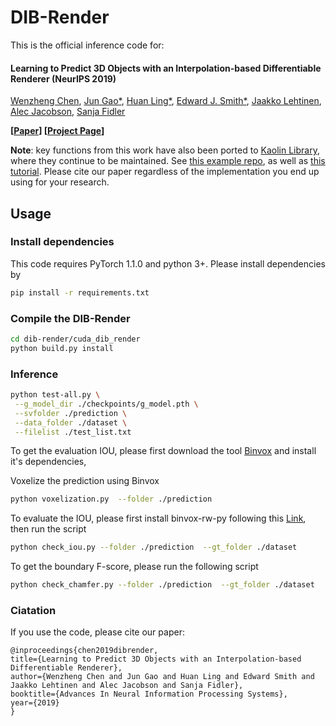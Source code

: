 # DIB-Render
This is the official inference code for:

#### Learning to Predict 3D Objects with an Interpolation-based Differentiable Renderer (NeurIPS 2019)

[Wenzheng Chen](http://www.cs.toronto.edu/~wenzheng/), [Jun Gao\*](http://www.cs.toronto.edu/~jungao/), [Huan Ling\*](http://www.cs.toronto.edu/~linghuan/), [Edward J. Smith\*](), [Jaakko Lehtinen](https://users.aalto.fi/~lehtinj7/), [Alec Jacobson](https://www.cs.toronto.edu/~jacobson/), [Sanja Fidler](http://www.cs.toronto.edu/~fidler/)


**[[Paper](https://arxiv.org/abs/1908.01210)]  [[Project Page](https://nv-tlabs.github.io/DIB-R/)]**


**Note**: key functions from this work have also been ported to [Kaolin Library](https://github.com/NVIDIAGameWorks/kaolin), where they continue to be maintained. See [this example repo](https://github.com/nv-tlabs/DIB-R-Single-Image-3D-Reconstruction), as well as [this tutorial](https://github.com/NVIDIAGameWorks/kaolin/blob/master/examples/tutorial/dibr_tutorial.ipynb). Please cite our paper regardless of the implementation you end up using for your research.  

## Usage


### Install dependencies

This code requires PyTorch 1.1.0 and python 3+. Please install dependencies by
```bash
pip install -r requirements.txt
```

### Compile the DIB-Render
```bash
cd dib-render/cuda_dib_render
python build.py install
```


### Inference
``` bash
python test-all.py \
 --g_model_dir ./checkpoints/g_model.pth \
 --svfolder ./prediction \
 --data_folder ./dataset \
 --filelist ./test_list.txt
```

To get the evaluation IOU, please first download the tool [Binvox](https://www.patrickmin.com/binvox/) and install it's dependencies,

Voxelize the prediction using Binvox
```bash
python voxelization.py  --folder ./prediction
```

To evaluate the IOU, please first install binvox-rw-py following this [Link](https://github.com/dimatura/binvox-rw-py), then run the script
```bash
python check_iou.py --folder ./prediction  --gt_folder ./dataset 
```

To get the boundary F-score, please run the following script
```bash
python check_chamfer.py --folder ./prediction  --gt_folder ./dataset 
```

### Ciatation
If you use the code, please cite our paper:
```
@inproceedings{chen2019dibrender,
title={Learning to Predict 3D Objects with an Interpolation-based Differentiable Renderer},
author={Wenzheng Chen and Jun Gao and Huan Ling and Edward Smith and Jaakko Lehtinen and Alec Jacobson and Sanja Fidler},
booktitle={Advances In Neural Information Processing Systems},
year={2019}
}
```
